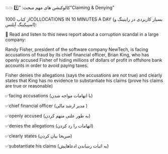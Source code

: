 💥💥 كالوكيشن هاى مهم مبحث: ”1️⃣”Claiming & Denying” 

از كتاب 1000COLLOCATIONS IN 10 MINUTES A DAY
(بسيار كاربردى در رايتينگ و اسپيكينگ آيلتس):


🔆 Read and listen to this news report about a corruption scandal in a large company:

Randy Fisher, president of the software company NewTech, is facing accusations of fraud by its chief financial officer, Brian King, who has openly accused Fisher of hiding millions of dollars of profit in offshore bank accounts in order to avoid paying taxes.

Fisher denies the allegations (says the accusations are not true) and clearly states that King has no evidence to substantiate his claims (prove his claims are true or reasonable)


✅facing accusations
(با اتهامات مواجه شدن)

✅chief financial officer
(مدير ارشد مالى )

✅openly accused 
(به طور علنى متهم كردن)

✅denies the allegations
(اتهامات را رد كردن)

✅clearly states 
(صريحا بيان كردن)

✅substantiate his claims 
(به اثبات رساندن ادعاهايش)


